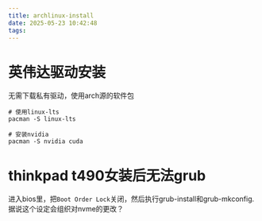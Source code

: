 ```yaml
---
title: archlinux-install
date: 2025-05-23 10:42:48
tags:
---
```


# 英伟达驱动安装
无需下载私有驱动，使用arch源的软件包
```shell
# 使用linux-lts
pacman -S linux-lts

# 安装nvidia
pacman -S nvidia cuda
```

# thinkpad t490女装后无法grub
进入bios里，把`Boot Order Lock`关闭，然后执行grub-install和grub-mkconfig.
据说这个设定会组织对nvme的更改？
